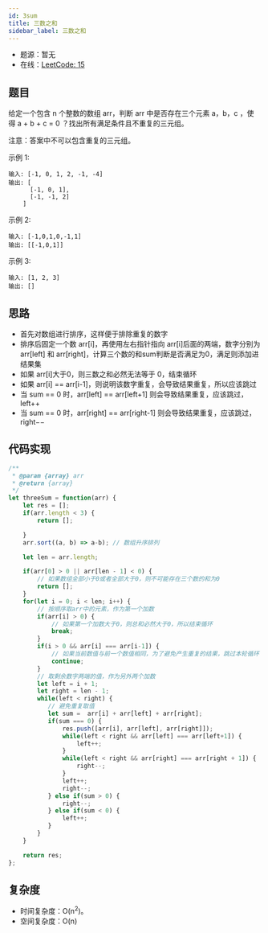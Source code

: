 ```yaml
---
id: 3sum
title: 三数之和
sidebar_label: 三数之和
---
```


- 题源：暂无
- 在线：[LeetCode: 15](https://leetcode-cn.com/problems/3sum/)

## 题目

给定一个包含 n 个整数的数组 arr，判断 arr 中是否存在三个元素 a，b，c ，使得 a + b + c = 0 ？找出所有满足条件且不重复的三元组。

注意：答案中不可以包含重复的三元组。

示例 1:

```text
输入: [-1, 0, 1, 2, -1, -4]
输出: [
      [-1, 0, 1],
      [-1, -1, 2]
    ]
```

示例 2:

```text
输入: [-1,0,1,0,-1,1]
输出: [[-1,0,1]]
```

示例 3:

```text
输入: [1, 2, 3]
输出: []
```

## 思路

- 首先对数组进行排序，这样便于排除重复的数字
- 排序后固定一个数 arr[i]，再使用左右指针指向 arr[i]后面的两端，数字分别为 arr[left] 和 arr[right]，计算三个数的和sum判断是否满足为0，满足则添加进结果集
- 如果 arr[i]大于0，则三数之和必然无法等于 0，结束循环
- 如果 arr[i] == arr[i-1]，则说明该数字重复，会导致结果重复，所以应该跳过
- 当 sum == 0 时，arr[left] == arr[left+1] 则会导致结果重复，应该跳过，left++
- 当 sum == 0 时，arr[right] == arr[right-1] 则会导致结果重复，应该跳过，right−−


## 代码实现

```js
/**
 * @param {array} arr
 * @return {array}
 */
let threeSum = function(arr) {
    let res = [];
    if(arr.length < 3) {
        return [];

    }
    arr.sort((a, b) => a-b); // 数组升序排列

    let len = arr.length;

    if(arr[0] > 0 || arr[len - 1] < 0) {
        // 如果数组全部小于0或者全部大于0，则不可能存在三个数的和为0
        return [];
    }
    for(let i = 0; i < len; i++) {
        // 按顺序取arr中的元素，作为第一个加数
        if(arr[i] > 0) {
            // 如果第一个加数大于0，则总和必然大于0，所以结束循环
            break;
        }
        if(i > 0 && arr[i] === arr[i-1]) {
            // 如果当前数值与前一个数值相同，为了避免产生重复的结果，跳过本轮循环
            continue;
        }
        // 取剩余数字两端的值，作为另外两个加数
        let left = i + 1;
        let right = len - 1;
        while(left < right) {
           // 避免重复取值
           let sum =  arr[i] + arr[left] + arr[right];
           if(sum === 0) {
               res.push([arr[i], arr[left], arr[right]]);
               while(left < right && arr[left] === arr[left+1]) {
                   left++;
               }
               while(left < right && arr[right] === arr[right + 1]) {
                   right--;
               }
               left++;
               right--;
           } else if(sum > 0) {
               right--;
           } else if(sum < 0) {
               left++;
           }
        }
    }

    return res;
};
```


## 复杂度

- 时间复杂度：O(n<sup>2</sup>)。
- 空间复杂度：O(n)
